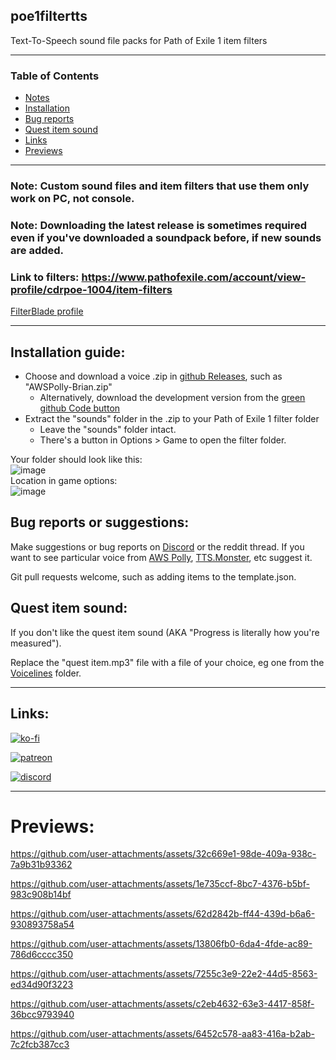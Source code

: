 ## poe1filtertts
Text-To-Speech sound file packs for Path of Exile 1 item filters

---
### Table of Contents
- [Notes](#poe1filtertts)
- [Installation](#installation-guide)
- [Bug reports](#bug-reports-or-suggestions)
- [Quest item sound](#quest-item-sound)
- [Links](#links)
- [Previews](#previews)
---

### Note: Custom sound files and item filters that use them only work on PC, not console.

### Note: Downloading the latest release is sometimes required even if you've downloaded a soundpack before, if new sounds are added.

### Link to filters: https://www.pathofexile.com/account/view-profile/cdrpoe-1004/item-filters

[FilterBlade profile](https://www.filterblade.xyz/Profile?name=cdrpoe%231004&game=Poe1)

---

## Installation guide:
- Choose and download a voice .zip in [github Releases](https://github.com/cdrg/poe1filtertts/releases/latest), such as "AWSPolly-Brian.zip"
  - Alternatively, download the development version from the [green github Code button](https://github.com/cdrg/poe1filtertts/archive/refs/heads/main.zip)
- Extract the "sounds" folder in the .zip to your Path of Exile 1 filter folder
  - Leave the "sounds" folder intact.
  - There's a button in Options > Game to open the filter folder.

Your folder should look like this:  
![image](https://github.com/user-attachments/assets/58ef8af8-64aa-463d-828d-ac18c1271c2e)  
Location in game options:  
![image](https://github.com/user-attachments/assets/6058a8ac-434f-4db2-8152-4415438e6ab6)  

## Bug reports or suggestions:

Make suggestions or bug reports on [Discord](https://discord.gg/gRMjT5gVms) or the reddit thread. If you want to see particular voice from [AWS Polly](https://ttsmp3.com/), [TTS.Monster](https://tts.monster/), etc suggest it.

Git pull requests welcome, such as adding items to the template.json.

## Quest item sound: 

If you don't like the quest item sound (AKA "Progress is literally how you're measured").

Replace the "quest item.mp3" file with a file of your choice, eg one from the [Voicelines](https://github.com/cdrg/poe1filtertts/tree/main/voicelines) folder.

---
## Links:

[![ko-fi](https://ko-fi.com/img/githubbutton_sm.svg)](https://ko-fi.com/I2I7ROZFD)

[![patreon](https://github.com/user-attachments/assets/b7841f4d-5bcc-4642-a04c-2f22e5c48a24)](https://patreon.com/cdrpt)

[![discord](https://cdn.prod.website-files.com/6257adef93867e50d84d30e2/66e3d74e9607e61eeec9c91b_Logo.svg)](https://discord.gg/gRMjT5gVms)

---

# Previews:
https://github.com/user-attachments/assets/32c669e1-98de-409a-938c-7a9b31b93362

https://github.com/user-attachments/assets/1e735ccf-8bc7-4376-b5bf-983c908b14bf

https://github.com/user-attachments/assets/62d2842b-ff44-439d-b6a6-930893758a54

https://github.com/user-attachments/assets/13806fb0-6da4-4fde-ac89-786d6cccc350

https://github.com/user-attachments/assets/7255c3e9-22e2-44d5-8563-ed34d90f3223

https://github.com/user-attachments/assets/c2eb4632-63e3-4417-858f-36bcc9793940

https://github.com/user-attachments/assets/6452c578-aa83-416a-b2ab-7c2fcb387cc3

